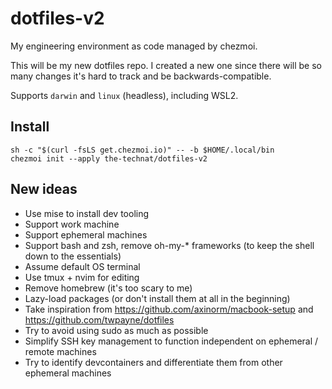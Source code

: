 # dotfiles-v2

My engineering environment as code managed by chezmoi.

This will be my new dotfiles repo. I created a new one since there will be so many changes it's hard to track and be backwards-compatible.

Supports `darwin` and `linux` (headless), including WSL2.

## Install

```console
sh -c "$(curl -fsLS get.chezmoi.io)" -- -b $HOME/.local/bin
chezmoi init --apply the-technat/dotfiles-v2
```

## New ideas
- Use mise to install dev tooling
- Support work machine
- Support ephemeral machines
- Support bash and zsh, remove oh-my-* frameworks (to keep the shell down to the essentials)
- Assume default OS terminal
- Use tmux + nvim for editing 
- Remove homebrew (it's too scary to me)
- Lazy-load packages (or don't install them at all in the beginning) 
- Take inspiration from https://github.com/axinorm/macbook-setup and https://github.com/twpayne/dotfiles
- Try to avoid using sudo as much as possible
- Simplify SSH key management to function independent on ephemeral / remote machines
- Try to identify devcontainers and differentiate them from other ephemeral machines

